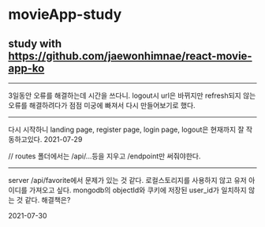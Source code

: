 # movieApp-study

## study with https://github.com/jaewonhimnae/react-movie-app-ko

* * *
3일동안 오류를 해결하는데 시간을 쓰다니.
logout시 url은 바뀌지만 refresh되지 않는 오류를 해결하려다가 점점 미궁에 빠져서
다시 만들어보기로 했다.

* * *
다시 시작하니
landing page, register page, login page, logout은 현재까지 잘 작동하고있다.
2021-07-29

// routes 폴더에서는 /api/...등을 지우고 /endpoint만 써줘야한다.

***
server /api/favorite에서 문제가 있는 것 같다.
로컬스토리지를 사용하지 않고 유저 아이디를 가져오고 싶다.
mongodb의 objectId와 쿠키에 저장된 user_id가 일치하지 않는 것 같다.
해결책은?

2021-07-30